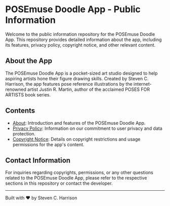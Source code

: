 # POSEmuse Doodle App - Public Information

Welcome to the public information repository for the POSEmuse Doodle App. This repository provides detailed information about the app, including its features, privacy policy, copyright notice, and other relevant content.

## About the App

The POSEmuse Doodle App is a pocket-sized art studio designed to help aspiring artists hone their figure drawing skills. Created by Steven C. Harrison, the app features pose reference illustrations by the internet-renowned artist Justin R. Martin, author of the acclaimed POSES FOR ARTISTS book series.

## Contents

- [About](./about): Introduction and features of the POSEmuse Doodle App.
- [Privacy Policy](./privacy-policy): Information on our commitment to user privacy and data protection.
- [Copyright Notice](./copyright-notice): Details on copyright restrictions and usage permissions for the app's content.

## Contact Information

For inquiries regarding copyrights, permissions, or any other questions related to the POSEmuse Doodle App, please refer to the respective sections in this repository or contact the developer.

---

Built with ❤️ by Steven C. Harrison

